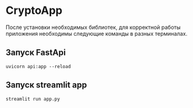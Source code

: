 # CryptoApp
После установки необходимых библиотек, для корректной работы приложения необходимы следующие команды в разных терминалах.
## Запуск FastApi
```
uvicorn api:app --reload
```

## Запуск streamlit app
```
streamlit run app.py
```

